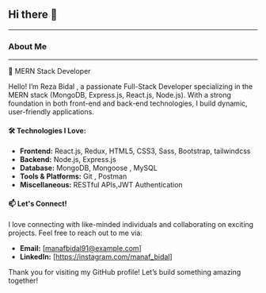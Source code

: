 ## Hi there 👋

---


### About Me
---
🌟  MERN Stack Developer

Hello! I’m Reza Bidal , a passionate Full-Stack Developer specializing in the MERN stack (MongoDB, Express.js, React.js, Node.js). With a strong foundation in both front-end and back-end technologies, I build dynamic, user-friendly applications.

#### 🛠 Technologies I Love:

- **Frontend:** React.js, Redux, HTML5, CSS3, Sass, Bootstrap, tailwindcss
- **Backend:** Node.js, Express.js
- **Database:** MongoDB, Mongoose , MySQL
- **Tools & Platforms:** Git ,  Postman
- **Miscellaneous:** RESTful APIs,JWT Authentication



#### 📫 Let's Connect!

I love connecting with like-minded individuals and collaborating on exciting projects. Feel free to reach out to me via:

- **Email:** [manafbidal91@example.com]
- **LinkedIn:** [https://instagram.com/manaf_bidal]


Thank you for visiting my GitHub profile! Let’s build something amazing together!
